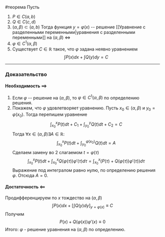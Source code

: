 #теорема 
Пусть
1. $P\in C(a,b)$
2. $Q\in C(c,d)$ 
3. $(\alpha,\beta)\subset (a,b)$
Тогда функция $y = \varphi(x)$ -- решение [[Уравнение с разделенными переменными|уравнения с разделенными переменными]] на $(\alpha, \beta)$ $\iff$ 
1. $\varphi\in C^1(\alpha, \beta)$
2. Существует $C\in \mathbb{R}$ такое, что $\varphi$ задана неявно уравнением
$$\int P(x)dx + \int Q(y)dy = C$$
---
### Доказательство 
#### Необходимость $\implies$
1. Если $\varphi$ -- решение на $(\alpha,\beta)$, то $\varphi\in C^1(\alpha,\beta)$ по определению решения. 
2. Покажем, что $\varphi$ удовлетворяет уравнению. Пусть $x_0\in(\alpha,\beta)$ и $y_0=\varphi(x_0)$. Тогда перепишем уравнение 
   $$\int_{x_0}^xP(t)dt + C_1 + \int_{y_0}^yQ(t)dt + C_2 = C$$
   Тогда $\forall x\in(\alpha,\beta)\exists A\in\mathbb{R}:$
   $$\int_{x_0}^xP(t)dt + \int_{y_0}^{\varphi(x_0)}Q(t)dt = A$$
   Сделаем замену во 2 слагаемом $t=\varphi(\tau)$
   $$ \int_{x_0}^xP(t)dt + \int_{x_0}^xQ(\varphi(\tau))\varphi'(\tau)d\tau = \int_{x_0}^x(P(\tau)+Q(\varphi(\tau))\varphi'(\tau))d\tau$$
   Выражение под интегралом равно нулю, по определению решения $\varphi$. Отсюда $A = 0$.
#### Достаточность $\impliedby$
Продифференцируем по $x$ тождество на $(\alpha,\beta)$ 
$$\int P(x)dx + \left[\int Q(y)dy \right]_{y=\varphi(x)}\equiv C$$
Получим
$$P(x) +Q(\varphi(x))\varphi'(x)\equiv0$$
Итого: $\varphi$ - решение уравнения на $(\alpha,\beta)$ по определению.